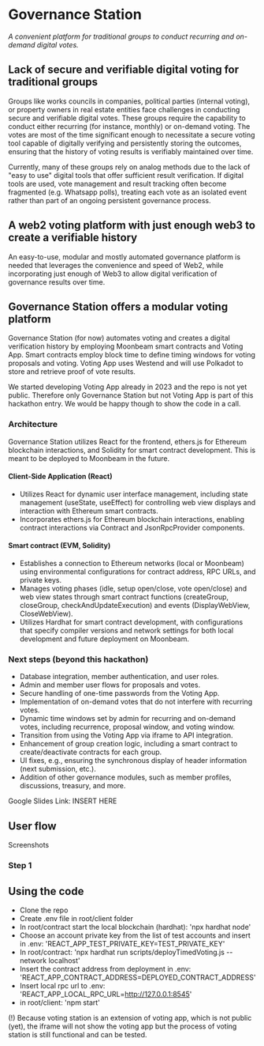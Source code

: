 # Governance Station

*A convenient platform for traditional groups to conduct recurring and on-demand digital votes.*

## Lack of secure and verifiable digital voting for traditional groups

Groups like works councils in companies, political parties (internal voting), or property owners in real estate entities face challenges in conducting secure and verifiable digital votes. These groups require the capability to conduct either recurring (for instance, monthly) or on-demand voting. The votes are most of the time significant enough to necessitate a secure voting tool capable of digitally verifying and persistently storing the outcomes, ensuring that the history of voting results is verifiably maintained over time.

Currently, many of these groups rely on analog methods due to the lack of "easy to use" digital tools that offer sufficient result verification. If digital tools are used, vote management and result tracking often become fragmented (e.g. Whatsapp polls), treating each vote as an isolated event rather than part of an ongoing persistent governance process.

## A web2 voting platform with just enough web3 to create a verifiable history

An easy-to-use, modular and mostly automated governance platform is needed that leverages the convenience and speed of Web2, while incorporating just enough of Web3 to allow digital verification of governance results over time.


## Governance Station offers a modular voting platform

Governance Station (for now) automates voting and creates a digital verification history by employing Moonbeam smart contracts and Voting App. Smart contracts employ block time to define timing windows for voting proposals and voting. Voting App uses Westend and will use Polkadot to store and retrieve proof of vote results. 

We started developing Voting App already in 2023 and the repo is not yet public. Therefore only Governance Station but not Voting App is part of this hackathon entry. We would be happy though to show the code in a call.

### Architecture

Governance Station utilizes React for the frontend, ethers.js for Ethereum blockchain interactions, and Solidity for smart contract development. This is meant to be deployed to Moonbeam in the future.

#### Client-Side Application (React)

- Utilizes React for dynamic user interface management, including state management (useState, useEffect) for controlling web view displays and interaction with Ethereum smart contracts.
- Incorporates ethers.js for Ethereum blockchain interactions, enabling contract interactions via Contract and JsonRpcProvider components.

#### Smart contract (EVM, Solidity)

- Establishes a connection to Ethereum networks (local or Moonbeam) using environmental configurations for contract address, RPC URLs, and private keys.
- Manages voting phases (idle, setup open/close, vote open/close) and web view states through smart contract functions (createGroup, closeGroup, checkAndUpdateExecution) and events (DisplayWebView, CloseWebView).
- Utilizes Hardhat for smart contract development, with configurations that specify compiler versions and network settings for both local development and future deployment on Moonbeam.


### Next steps (beyond this hackathon)

- Database integration, member authentication, and user roles.
- Admin and member user flows for proposals and votes.
- Secure handling of one-time passwords from the Voting App.
- Implementation of on-demand votes that do not interfere with recurring votes.
- Dynamic time windows set by admin for recurring and on-demand votes, including recurrence, proposal window, and voting window.
- Transition from using the Voting App via iframe to API integration.
- Enhancement of group creation logic, including a smart contract to create/deactivate contracts for each group.
- UI fixes, e.g., ensuring the synchronous display of header information (next submission, etc.).
- Addition of other governance modules, such as member profiles, discussions, treasury, and more.


Google Slides Link: INSERT HERE


## User flow
Screenshots 

### Step 1

## Using the code

- Clone the repo
- Create .env file in root/client folder
- In root/contract start the local blockchain (hardhat): 'npx hardhat node'
- Choose an account private key from the list of test accounts and insert in .env: 'REACT_APP_TEST_PRIVATE_KEY=TEST_PRIVATE_KEY'
- In root/contract: 'npx hardhat run scripts/deployTimedVoting.js --network localhost'
- Insert the contract address from deployment in .env: 'REACT_APP_CONTRACT_ADDRESS=DEPLOYED_CONTRACT_ADDRESS'
- Insert local rpc url to .env: 'REACT_APP_LOCAL_RPC_URL=http://127.0.0.1:8545'
- in root/client: 'npm start'

(!) Because voting station is an extension of voting app, which is not public (yet), the iframe will not show the voting app but the process of voting station is still functional and can be tested.